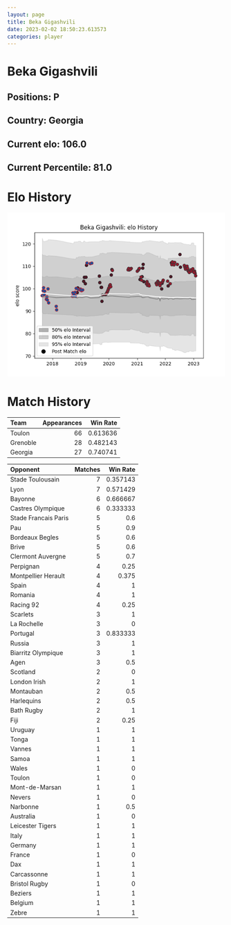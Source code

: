 ```yaml
---  
layout: page  
title: Beka Gigashvili  
date: 2023-02-02 18:50:23.613573  
categories: player  
---
```

# Beka Gigashvili

## Positions: P

## Country: Georgia

## Current elo: 106.0

## Current Percentile: 81.0

# Elo History


![elo history](history_BekaGigashvili.png)
# Match History


| Team     |   Appearances |   Win Rate |
|:---------|--------------:|-----------:|
| Toulon   |            66 |   0.613636 |
| Grenoble |            28 |   0.482143 |
| Georgia  |            27 |   0.740741 |

| Opponent             |   Matches |   Win Rate |
|:---------------------|----------:|-----------:|
| Stade Toulousain     |         7 |   0.357143 |
| Lyon                 |         7 |   0.571429 |
| Bayonne              |         6 |   0.666667 |
| Castres Olympique    |         6 |   0.333333 |
| Stade Francais Paris |         5 |   0.6      |
| Pau                  |         5 |   0.9      |
| Bordeaux Begles      |         5 |   0.6      |
| Brive                |         5 |   0.6      |
| Clermont Auvergne    |         5 |   0.7      |
| Perpignan            |         4 |   0.25     |
| Montpellier Herault  |         4 |   0.375    |
| Spain                |         4 |   1        |
| Romania              |         4 |   1        |
| Racing 92            |         4 |   0.25     |
| Scarlets             |         3 |   1        |
| La Rochelle          |         3 |   0        |
| Portugal             |         3 |   0.833333 |
| Russia               |         3 |   1        |
| Biarritz Olympique   |         3 |   1        |
| Agen                 |         3 |   0.5      |
| Scotland             |         2 |   0        |
| London Irish         |         2 |   1        |
| Montauban            |         2 |   0.5      |
| Harlequins           |         2 |   0.5      |
| Bath Rugby           |         2 |   1        |
| Fiji                 |         2 |   0.25     |
| Uruguay              |         1 |   1        |
| Tonga                |         1 |   1        |
| Vannes               |         1 |   1        |
| Samoa                |         1 |   1        |
| Wales                |         1 |   0        |
| Toulon               |         1 |   0        |
| Mont-de-Marsan       |         1 |   1        |
| Nevers               |         1 |   0        |
| Narbonne             |         1 |   0.5      |
| Australia            |         1 |   0        |
| Leicester Tigers     |         1 |   1        |
| Italy                |         1 |   1        |
| Germany              |         1 |   1        |
| France               |         1 |   0        |
| Dax                  |         1 |   1        |
| Carcassonne          |         1 |   1        |
| Bristol Rugby        |         1 |   0        |
| Beziers              |         1 |   1        |
| Belgium              |         1 |   1        |
| Zebre                |         1 |   1        |